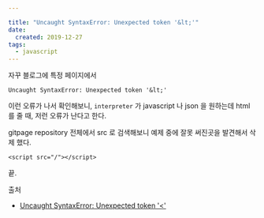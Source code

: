 ```yaml
---

title: "Uncaught SyntaxError: Unexpected token '&lt;'"
date:
  created: 2019-12-27
tags:
  - javascript
---
```


자꾸 블로그에 특정 페이지에서

```
Uncaught SyntaxError: Unexpected token '&lt;'
```

이런 오류가 나서 확인해보니, `interpreter` 가 javascript 나 json 을 원하는데 html 를 줄 때, 저런 오류가 난다고 한다.

gitpage repository 전체에서 src 로 검색해보니 예제 중에 잘못 써진곳을 발견해서 삭제 했다.

```
<script src="/"></script>
```

끝.

출처
- [Uncaught SyntaxError: Unexpected token '<'](https://idiallo.com/javascript/uncaught-syntaxerror-unexpected-token#n)
